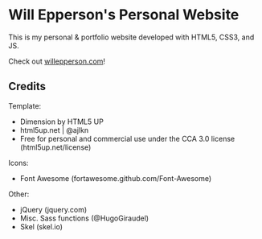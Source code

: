 # Will Epperson's Personal Website
This is my personal & portfolio website developed with HTML5, CSS3, and JS.

Check out [willepperson.com](http://www.willepperson.com)!

## Credits
Template:
* Dimension by HTML5 UP
* html5up.net | @ajlkn
* Free for personal and commercial use under the CCA 3.0 license (html5up.net/license)

Icons:
* Font Awesome (fortawesome.github.com/Font-Awesome)

Other:
* jQuery (jquery.com)
* Misc. Sass functions (@HugoGiraudel)
* Skel (skel.io)

